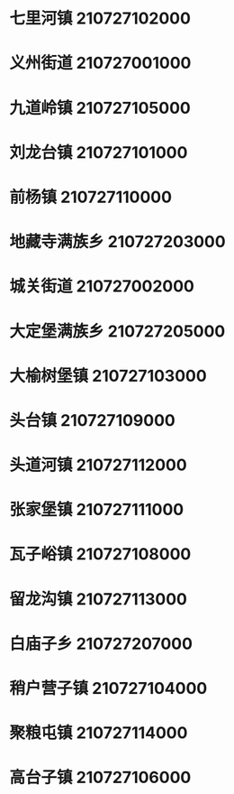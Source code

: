 # 七里河镇 210727102000
# 义州街道 210727001000
# 九道岭镇 210727105000
# 刘龙台镇 210727101000
# 前杨镇 210727110000
# 地藏寺满族乡 210727203000
# 城关街道 210727002000
# 大定堡满族乡 210727205000
# 大榆树堡镇 210727103000
# 头台镇 210727109000
# 头道河镇 210727112000
# 张家堡镇 210727111000
# 瓦子峪镇 210727108000
# 留龙沟镇 210727113000
# 白庙子乡 210727207000
# 稍户营子镇 210727104000
# 聚粮屯镇 210727114000
# 高台子镇 210727106000
